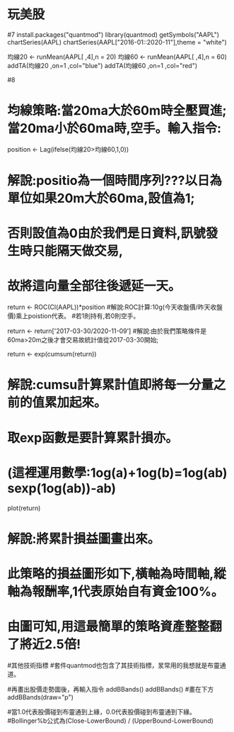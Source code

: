 # 玩美股
#7
install.packages("quantmod")
library(quantmod)
getSymbols("AAPL")
chartSeries(AAPL)
chartSeries(AAPL["2016-01::2020-11"],theme = "white")

均線20 <- runMean(AAPL[ ,4],n = 20)
均線60 <- runMean(AAPL[ ,4],n = 60)
addTA(均線20 ,on=1 ,col="blue")
addTA(均線60 ,on=1 ,col="red")

#8
# 均線策略:當20ma大於60m時全壓買進;當20ma小於60ma時,空手。輸入指令:
position <- Lag(ifelse(均線20>均線60,1,0))
# 解說:positio為一個時間序列???以日為單位如果20m大於60ma,設值為1;
# 否則設值為0由於我們是日資料,訊號發生時只能隔天做交易,
# 故將這向量全部往後遞延一天。

return <- ROC(Cl(AAPL))*position
#解說:ROC計算:10g(今天收盤價/昨天收盤價)乘上poistion代表。
#若1則持有,若0則空手。

return <- return['2017-03-30/2020-11-09']
#解說:由於我們策略條件是60ma>20m之後才會交易故統計值從2017-03-30開始;

return <- exp(cumsum(return))
# 解說:cumsu計算累計值即將每一分量之前的值累加起來。
# 取exp函數是要計算累計損亦。
# (這裡運用數學:1og(a)+1og(b)=1og(ab) sexp(1og(ab))-ab)


plot(return)
# 解說:將累計損益圖畫出來。
# 此策略的損益圖形如下,橫軸為時間軸,縱軸為報酬率,1代表原始自有資金100%。
# 由圖可知,用這最簡單的策略資產整整翻了將近2.5倍!


#其他技術指標
#套件quantmod也包含了其技術指標，㫤常用的我想就是布靈通道。

#再畫出股價走勢圖後，再輸入指令 addBBands()
  addBBands()
#畫在下方
addBBands(draw="p")

#當1.0代表股價碰到布靈通到上緣，0.0代表股價碰到布靈通到下緣。
#Bollinger%b公式為(Close-LowerBound) / (UpperBound-LowerBound)
